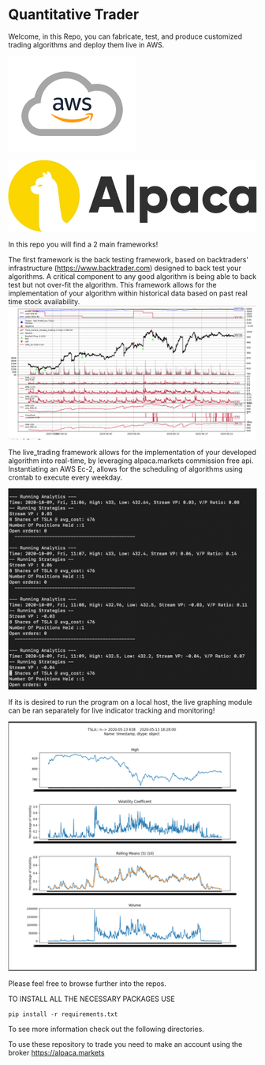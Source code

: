 # Quantitative Trader

Welcome, in this Repo, you can fabricate, test, and produce customized trading algorithms and deploy them live in AWS.


![](readme%20photos/aws.png) 
 
 ![](readme%20photos/Alpaca_Logo_yellow.jpg)

In this repo you will find a 2 main frameworks!

The first framework is the back testing framework, based on backtraders' infrastructure (https://www.backtrader.com) designed to back test your algorithms.
A critical component to any good algorithm is being able to back test but not over-fit the algorithm. This framework allows for the implementation of your algorithm within historical data based on past 
real time stock availability. 
![](readme%20photos/back_testing_module.png)


The live_trading framework allows for the implementation of your developed algorithm into real-time, by leveraging alpaca.markets commission free api.
Instantiating an AWS Ec-2, allows for the scheduling of algorithms using crontab to execute every weekday.

![](readme%20photos/logging.png)

If its is desired to run the program on a local host, the live graphing module can be ran separately for live indicator tracking and monitoring!

![](readme%20photos/live_graphing_module.png)


Please feel free to browse further into the repos. 


TO INSTALL ALL THE NECESSARY PACKAGES USE  

    pip install -r requirements.txt 


To see more information check out the following directories.

To use these repository to trade you need to make an account using the broker https://alpaca.markets